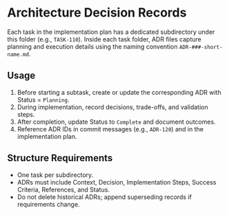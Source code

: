 # Architecture Decision Records

Each task in the implementation plan has a dedicated subdirectory under this folder (e.g., `TASK-110`). Inside each task folder, ADR files capture planning and execution details using the naming convention `ADR-###-short-name.md`.

## Usage
1. Before starting a subtask, create or update the corresponding ADR with Status = `Planning`.
2. During implementation, record decisions, trade-offs, and validation steps.
3. After completion, update Status to `Complete` and document outcomes.
4. Reference ADR IDs in commit messages (e.g., `ADR-120`) and in the implementation plan.

## Structure Requirements
- One task per subdirectory.
- ADRs must include Context, Decision, Implementation Steps, Success Criteria, References, and Status.
- Do not delete historical ADRs; append superseding records if requirements change.
